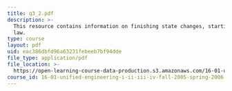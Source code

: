 ```yaml
---
title: q3_2.pdf
description: >-
  This resource contains information on finishing state changes, starting first
  law.
type: course
layout: pdf
uid: eac386dbfd96a63231febeeb7bf94dde
file_type: application/pdf
file_location: >-
  https://open-learning-course-data-production.s3.amazonaws.com/16-01-unified-engineering-i-ii-iii-iv-fall-2005-spring-2006/eac386dbfd96a63231febeeb7bf94dde_q3_2.pdf
course_id: 16-01-unified-engineering-i-ii-iii-iv-fall-2005-spring-2006
---
```

